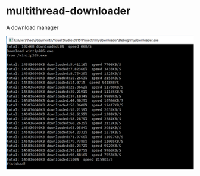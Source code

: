 # multithread-downloader
A download manager

![alt text](https://github.com/haoyu987/multithread-downloader/blob/master/img/Capture.PNG)
